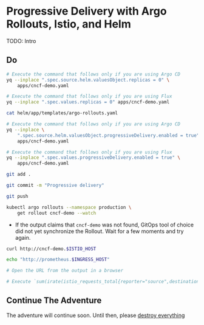 # Progressive Delivery with Argo Rollouts, Istio, and Helm

TODO: Intro

## Do

```bash
# Execute the command that follows only if you are using Argo CD
yq --inplace ".spec.source.helm.valuesObject.replicas = 0" \
    apps/cncf-demo.yaml

# Execute the command that follows only if you are using Flux
yq --inplace ".spec.values.replicas = 0" apps/cncf-demo.yaml

cat helm/app/templates/argo-rollouts.yaml

# Execute the command that follows only if you are using Argo CD
yq --inplace \
    ".spec.source.helm.valuesObject.progressiveDelivery.enabled = true" \
    apps/cncf-demo.yaml

# Execute the command that follows only if you are using Flux
yq --inplace ".spec.values.progressiveDelivery.enabled = true" \
    apps/cncf-demo.yaml

git add .

git commit -m "Progressive delivery"

git push

kubectl argo rollouts --namespace production \
    get rollout cncf-demo --watch
```

* If the output claims that `cncf-demo` was not found, GitOps tool of choice did not yet synchronize the Rollout. Wait for a few moments and try again.

```sh
curl http://cncf-demo.$ISTIO_HOST

echo "http://prometheus.$INGRESS_HOST"

# Open the URL from the output in a browser

# Execute `sum(irate(istio_requests_total{reporter="source",destination_service=~"cncf-demo-primary.production.svc.cluster.local",response_code!~"5.*"}[5m])) / sum(irate(istio_requests_total{reporter="source",destination_service=~"cncf-demo-primary.production.svc.cluster.local"}[5m]))` query in Prometheus Web UI
```

## Continue The Adventure

The adventure will continue soon. Until then, please [destroy everything](../destroy/observability.md)

